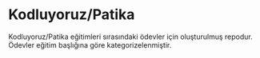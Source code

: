 # Kodluyoruz/Patika
Kodluyoruz/Patika eğitimleri sırasındaki ödevler için oluşturulmuş repodur. Ödevler eğitim başlığına göre kategorizelenmiştir. 